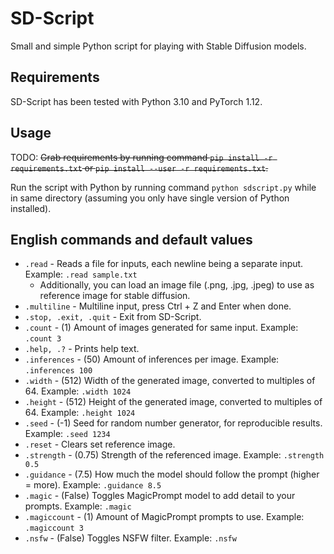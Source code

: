 # SD-Script
Small and simple Python script for playing with Stable Diffusion models.

## Requirements
SD-Script has been tested with Python 3.10 and PyTorch 1.12.

## Usage
TODO: ~~Grab requirements by running command `pip install -r requirements.txt` or `pip install --user -r requirements.txt`.~~

Run the script with Python by running command `python sdscript.py` while in same directory (assuming you only have single version of Python installed).

## English commands and default values
* `.read` - Reads a file for inputs, each newline being a separate input. Example: `.read sample.txt	`
    *   Additionally, you can load an image file (.png, .jpg, .jpeg) to use as reference image for stable diffusion.
* `.multiline` - Multiline input, press Ctrl + Z and Enter when done.
* `.stop, .exit, .quit` - Exit from SD-Script.
* `.count` - (1) Amount of images generated for same input. Example: `.count 3`
* `.help, .?` - Prints help text.
* `.inferences` - (50) Amount of inferences per image. Example: `.inferences 100`
* `.width` - (512) Width of the generated image, converted to multiples of 64. Example: `.width 1024`
* `.height` - (512) Height of the generated image, converted to multiples of 64. Example: `.height 1024`
* `.seed` - (-1) Seed for random number generator, for reproducible results. Example: `.seed 1234`
* `.reset` - Clears set reference image.
* `.strength` - (0.75) Strength of the referenced image. Example: `.strength 0.5`
* `.guidance` - (7.5) How much the model should follow the prompt (higher = more). Example: `.guidance 8.5`
* `.magic` - (False) Toggles MagicPrompt model to add detail to your prompts. Example: `.magic`
* `.magiccount` - (1) Amount of MagicPrompt prompts to use. Example: `.magiccount 3`
* `.nsfw` - (False) Toggles NSFW filter. Example: `.nsfw`